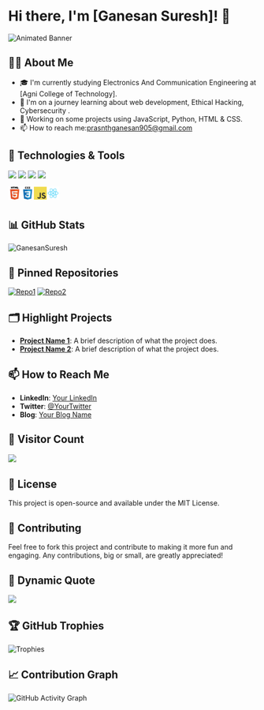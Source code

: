 # Hi there, I'm [Ganesan Suresh]! 👋

![Animated Banner](link-to-your-animated-banner.gif)

## 👨‍💻 About Me
- 🎓 I'm currently studying Electronics And Communication Engineering at [Agni College of Technology].
- 🌱 I'm on a journey learning about web development, Ethical Hacking, Cybersecurity .
- 🔭 Working on some projects using JavaScript, Python, HTML & CSS.
- 📫 How to reach me:prasnthganesan905@gmail.com

## 🔧 Technologies & Tools
![](https://img.shields.io/badge/OS-Linux-informational?style=flat&logo=linux&logoColor=white&color=2bbc8a)
![](https://img.shields.io/badge/Editor-VSCode-informational?style=flat&logo=visual-studio-code&logoColor=white&color=2bbc8a)
![](https://img.shields.io/badge/Language-Python-informational?style=flat&logo=python&logoColor=white&color=2bbc8a)
![](https://img.shields.io/badge/Framework-React-informational?style=flat&logo=react&logoColor=white&color=2bbc8a)

<img align="left" alt="HTML5" width="26px" src="https://raw.githubusercontent.com/github/explore/main/topics/html/html.png" />
<img align="left" alt="CSS3" width="26px" src="https://raw.githubusercontent.com/github/explore/main/topics/css/css.png" />
<img align="left" alt="JavaScript" width="26px" src="https://raw.githubusercontent.com/github/explore/main/topics/javascript/javascript.png" />
<img align="left" alt="React" width="26px" src="https://raw.githubusercontent.com/github/explore/main/topics/react/react.png" />

<br />
<br />

## 📊 GitHub Stats
![GanesanSuresh](https://github-readme-stats.vercel.app/api?username=yourusername&show_icons=true&theme=radical)

## 📌 Pinned Repositories

[![Repo1](https://github-readme-stats.vercel.app/api/pin/?username=yourusername&repo=repo1&theme=radical)](https://github.com/yourusername/repo1)
[![Repo2](https://github-readme-stats.vercel.app/api/pin/?username=yourusername&repo=repo2&theme=radical)](https://github.com/yourusername/repo2)

## 🗂️ Highlight Projects
- **[Project Name 1](https://github.com/yourusername/projectname1)**: A brief description of what the project does.
- **[Project Name 2](https://github.com/yourusername/projectname2)**: A brief description of what the project does.

## 📫 How to Reach Me
- **LinkedIn**: [Your LinkedIn](https://linkedin.com/in/yourlinkedin)
- **Twitter**: [@YourTwitter](https://twitter.com/YourTwitter)
- **Blog**: [Your Blog Name](https://yourblog.com)

## 🔄 Visitor Count
![](https://komarev.com/ghpvc/?username=yourusername&color=green)

## 📜 License
This project is open-source and available under the MIT License.

## 🤝 Contributing
Feel free to fork this project and contribute to making it more fun and engaging. Any contributions, big or small, are greatly appreciated!

## 📖 Dynamic Quote
![](https://quotes-github-readme.vercel.app/api?type=horizontal&theme=radical)

## 🏆 GitHub Trophies
![Trophies](https://github-profile-trophy.vercel.app/?username=yourusername&theme=onedark)

## 📈 Contribution Graph
![GitHub Activity Graph](https://activity-graph.herokuapp.com/graph?username=yourusername&bg_color=000000&color=ffffff&line=00ff00&point=ffffff&area=true&hide_border=true)

